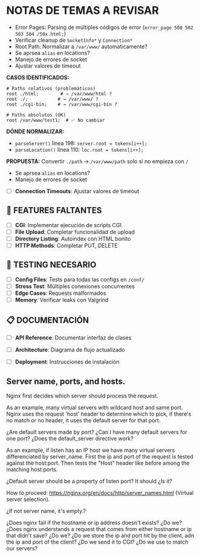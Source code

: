 # NOTAS DE TEMAS A REVISAR

- Error Pages: Parsing de múltiples códigos de error (`error_page 500 502 503 504 /50x.html;`)
- Verificar cleanup de `SocketInfo*` y `Connection*`
- Root Path: Normalizar a `/var/www/` automaticamente?
- Se aprsea `alias` en locations?
- Manejo de errores de socket
- Ajustar valores de timeout






**CASOS IDENTIFICADOS:**
  ```nginx
  # Paths relativos (problemáticos)
  root ./html;        # → /var/www/html ?
  root ./;           # → /var/www/ ?
  root ./cgi-bin;    # → /var/www/cgi-bin ?
  
  # Paths absolutos (OK)
  root /var/www/test1;  # ✅ No cambiar
  ```
  
  **DÓNDE NORMALIZAR:**
  - `parseServer()` línea 198: `server.root = tokens[i++];`
  - `parseLocation()` línea 110: `loc.root = tokens[i++];`
  
  **PROPUESTA:** Convertir `./path` → `/var/www/path` solo si no empieza con `/`

- Se aprsea `alias` en locations?
- Manejo de errores de socket
- [ ] **Connection Timeouts**: Ajustar valores de timeout

## 📝 FEATURES FALTANTES

- [ ] **CGI**: Implementar ejecución de scripts CGI
- [ ] **File Upload**: Completar funcionalidad de upload
- [ ] **Directory Listing**: Autoindex con HTML bonito
- [ ] **HTTP Methods**: Completar PUT, DELETE

## 🧪 TESTING NECESARIO

- [ ] **Config Files**: Tests para todas las configs en `/conf/`
- [ ] **Stress Test**: Múltiples conexiones concurrentes
- [ ] **Edge Cases**: Requests malformados
- [ ] **Memory**: Verificar leaks con Valgrind

## 📋 DOCUMENTACIÓN

- [ ] **API Reference**: Documentar interfaz de clases
- [ ] **Architecture**: Diagrama de flujo actualizado
- [ ] **Deployment**: Instrucciones de instalación


## Server name, ports, and hosts.

Nginx first decides which server should process the request.

As an example, many virtual servers with wildcard host and same port. Nginx uses the request 'host' header to
determine which to pick, if there's no match or no header, it uses the default server for that port.

¿Are default servers made by port?
¿Can I have many default servers for one port?
¿Does the default_server directive work?

As an example, if listen has an IP host we have many virtual servers differenciated by server_name. First
the ip and port of the request is tested against the host:port. Then tests the "Host" header like before among the matching host:ports.

¿Default server should be a property of listen port? It should ¿Is it?

How to proceed: https://nginx.org/en/docs/http/server_names.html (Virtual server selection). 

¿If not server name, it's empty.?

¿Does nginx fail if the hostname or ip address doesn't exists? ¿Do we?
¿Does nginx understands a request that comes from either hostname or ip that didn't save? ¿Do we?
¿Do we store the ip and port hit by the client, adn the ip and port of the client? ¿Do we send it to CGI? ¿Do we use to match our servers?

